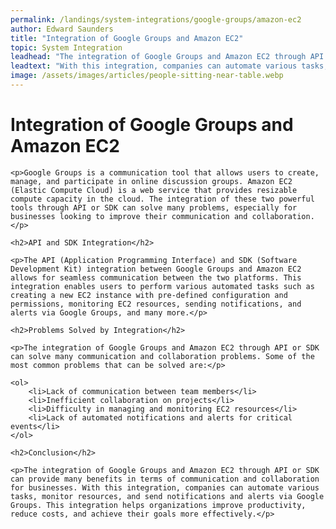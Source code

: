 ```yaml
---
permalink: /landings/system-integrations/google-groups/amazon-ec2
author: Edward Saunders
title: "Integration of Google Groups and Amazon EC2"
topic: System Integration
leadhead: "The integration of Google Groups and Amazon EC2 through API or SDK can provide many benefits in terms of communication and collaboration for businesses"
leadtext: "With this integration, companies can automate various tasks, monitor resources, and send notifications and alerts via Google Groups. This integration helps organizations improve productivity, reduce costs, and achieve their goals more effectively."
image: /assets/images/articles/people-sitting-near-table.webp
---
```

<div class="arttext">	<h1>Integration of Google Groups and Amazon EC2</h1>

	<p>Google Groups is a communication tool that allows users to create, manage, and participate in online discussion groups. Amazon EC2 (Elastic Compute Cloud) is a web service that provides resizable compute capacity in the cloud. The integration of these two powerful tools through API or SDK can solve many problems, especially for businesses looking to improve their communication and collaboration.</p>

	<h2>API and SDK Integration</h2>

	<p>The API (Application Programming Interface) and SDK (Software Development Kit) integration between Google Groups and Amazon EC2 allows for seamless communication between the two platforms. This integration enables users to perform various automated tasks such as creating a new EC2 instance with pre-defined configuration and permissions, monitoring EC2 resources, sending notifications, and alerts via Google Groups, and many more.</p>

	<h2>Problems Solved by Integration</h2>

	<p>The integration of Google Groups and Amazon EC2 through API or SDK can solve many communication and collaboration problems. Some of the most common problems that can be solved are:</p>

	<ol>
		<li>Lack of communication between team members</li>
		<li>Inefficient collaboration on projects</li>
		<li>Difficulty in managing and monitoring EC2 resources</li>
		<li>Lack of automated notifications and alerts for critical events</li>
	</ol>

	<h2>Conclusion</h2>

	<p>The integration of Google Groups and Amazon EC2 through API or SDK can provide many benefits in terms of communication and collaboration for businesses. With this integration, companies can automate various tasks, monitor resources, and send notifications and alerts via Google Groups. This integration helps organizations improve productivity, reduce costs, and achieve their goals more effectively.</p>

</div>
